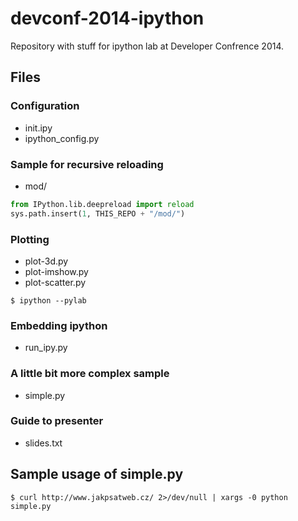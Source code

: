 devconf-2014-ipython
====================

Repository with stuff for ipython lab at Developer Confrence 2014.

Files
-----

### Configuration

* init.ipy
* ipython_config.py

### Sample for recursive reloading

* mod/

```python
from IPython.lib.deepreload import reload
sys.path.insert(1, THIS_REPO + "/mod/")
```

### Plotting

* plot-3d.py
* plot-imshow.py
* plot-scatter.py

```
$ ipython --pylab
```

### Embedding ipython

* run_ipy.py

### A little bit more complex sample

* simple.py

### Guide to presenter

* slides.txt


Sample usage of simple.py
-------------------------

```
$ curl http://www.jakpsatweb.cz/ 2>/dev/null | xargs -0 python simple.py
```

